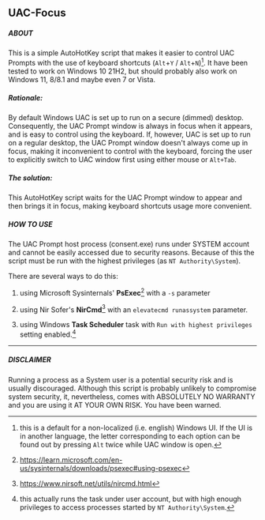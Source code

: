 ## UAC-Focus

##### ABOUT
This is a simple AutoHotKey script that makes it easier to control UAC Prompts with the use of keyboard shortcuts (`Alt`+`Y` / `Alt`+`N`)[^1]. It have been tested to work on Windows 10 21H2, but should probably also work on Windows 11, 8/8.1 and maybe even 7 or Vista.

##### Rationale:
By default Windows UAC is set up to run on a secure (dimmed) desktop. Consequently, the UAC Prompt window is always in focus when it appears, and is easy to control using the keyboard. If, however, UAC is set up to run on a regular desktop, the UAC Prompt window doesn't always come up in focus, making it inconvenient to control with the keyboard, forcing the user to explicitly switch to UAC window first using either mouse or `Alt+Tab`.


##### The solution:
This AutoHotKey script waits for the UAC Prompt window to appear and then brings it in focus, making keyboard shortcuts usage more convenient.


##### HOW TO USE
The UAC Prompt host process (consent.exe) runs under SYSTEM account and cannot be easily accessed due to security reasons. Because of this the script must be run with the highest privileges (as `NT Authority\System`).

There are several ways to do this:
				
1. using Microsoft Sysinternals' **PsExec**[^2] with a `-s` parameter

2. using Nir Sofer's **NirCmd**[^3] with an `elevatecmd runassystem` parameter.

3. using Windows **Task Scheduler** task with `Run with highest privileges` setting enabled.[^4]


---
##### DISCLAIMER
Running a process as a System user is a potential security risk and is usually discouraged. Although this script is probably unlikely to compromise system security, it, nevertheless, comes with ABSOLUTELY NO WARRANTY and you are using it AT YOUR OWN RISK. You have been warned.

[^1]: this is a default for a non-localized (i.e. english) Windows UI. If the UI is in another language, the letter corresponding to each option can be found out by pressing `Alt` twice while UAC window is open.

[^2]: https://learn.microsoft.com/en-us/sysinternals/downloads/psexec#using-psexec

[^3]: https://www.nirsoft.net/utils/nircmd.html

[^4]: this actually runs the task under user account, but with high enough privileges to access processes started by `NT Authority\System`.

